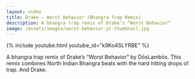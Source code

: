 ```yaml
---
layout: video
title: Drake – Worst Behavior (Bhangra Trap Remix)
description: A bhangra trap remix of Drake’s “Worst Behavior”
image: /assets/images/worst-behavior-yt-thumbnail.jpg
---
```


{% include youtube.html youtube_id="k9Ko4SLYRBE" %}

A bhangra trap remix of Drake’s “Worst Behavior” by DōsLambōs. This remix combines North Indian Bhangra beats with the hard hitting drops of trap. And Drake.
